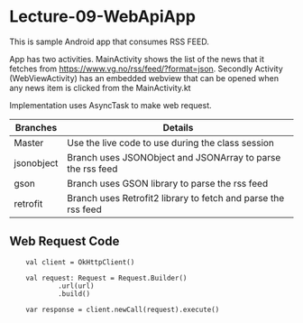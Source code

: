 # Lecture-09-WebApiApp
This is sample Android app that consumes RSS FEED. 

App has two activities. MainActivity shows the list of the news that it fetches from https://www.vg.no/rss/feed/?format=json. 
Secondly Activity (WebViewActivity) has an embedded webview that can be opened when any news item is clicked from the MainActivity.kt 

Implementation uses AsyncTask to make web request.


|Branches|Details|
|-------|--------|
|Master| Use the live code to use during the class session|
|jsonobject| Branch uses JSONObject and JSONArray to parse the rss feed|
|gson| Branch uses GSON library to parse the rss feed|
|retrofit| Branch uses Retrofit2 library to fetch and parse the rss feed|


## Web Request Code 
        val client = OkHttpClient()

        val request: Request = Request.Builder()
                .url(url)
                .build()

        var response = client.newCall(request).execute()
